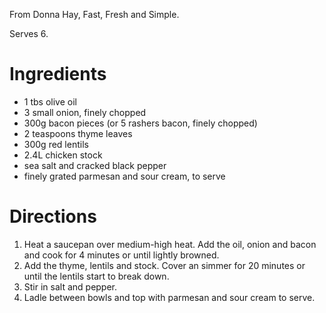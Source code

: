 From Donna Hay, Fast, Fresh and Simple.

Serves 6.

# Ingredients

* 1 tbs olive oil
* 3 small onion, finely chopped
* 300g bacon pieces (or 5 rashers bacon, finely chopped)
* 2 teaspoons thyme leaves
* 300g red lentils
* 2.4L chicken stock
* sea salt and cracked black pepper
* finely grated parmesan and sour cream, to serve

# Directions

1. Heat a saucepan over medium-high heat. Add the oil, onion and bacon and cook for 4 minutes or until lightly browned.
2. Add the thyme, lentils and stock. Cover an simmer for 20 minutes or until the lentils start to break down.
3. Stir in salt and pepper.
4. Ladle between bowls and top with parmesan and sour cream to serve.
